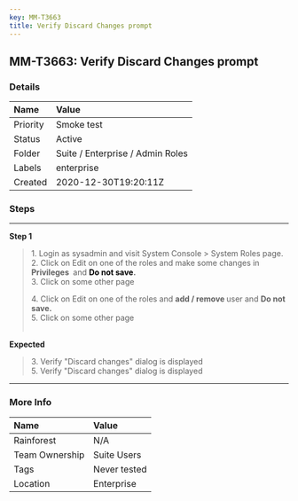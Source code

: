 ```yaml
---
key: MM-T3663
title: Verify Discard Changes prompt
---
```


## MM-T3663: Verify Discard Changes prompt

### Details

| Name     | Value                            |
| :------- | :------------------------------- |
| Priority | Smoke test                       |
| Status   | Active                           |
| Folder   | Suite / Enterprise / Admin Roles |
| Labels   | enterprise                       |
| Created  | 2020-12-30T19:20:11Z             |

### Steps

<hr/>

**Step 1**

> <article><div data-test-id="issue.views.field.rich-text.description"><p data-renderer-start-pos="103">1. Login as sysadmin and visit System Console &gt; System Roles page.<br>2. Click on Edit on one of the roles and make some changes in <strong>Privileges&nbsp;</strong> and<span style="color: rgb(0, 0, 0);">&nbsp;<strong>Do not save</strong></span><strong>.</strong><br>3. Click on some other page</p>4. Click on Edit on one of the roles and <strong>add / remove&nbsp;</strong>user and <strong>Do not save</strong><strong>.</strong></div><strong></strong>5. Click on some other page<br><br></article>

**Expected**

> <article>3. Verify "Discard changes" dialog is displayed<br>5. Verify "Discard changes" dialog is displayed</article>

<hr/>

### More Info

| Name           | Value        |
| :------------- | :----------- |
| Rainforest     | N/A          |
| Team Ownership | Suite Users  |
| Tags           | Never tested |
| Location       | Enterprise   |
